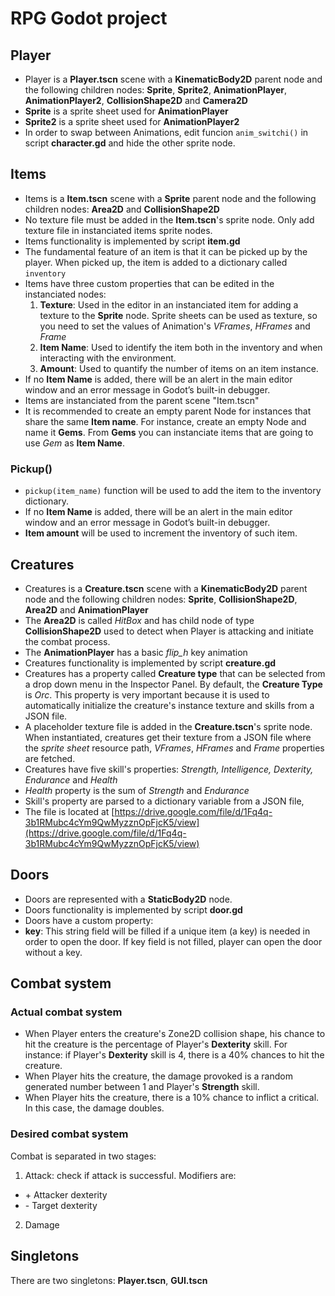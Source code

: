 # RPG Godot project 

## Player
- Player is a **Player.tscn** scene with a **KinematicBody2D** parent node and the following children nodes: **Sprite**, **Sprite2**, **AnimationPlayer**, **AnimationPlayer2**, **CollisionShape2D** and **Camera2D**
- **Sprite** is a sprite sheet used for **AnimationPlayer**
- **Sprite2** is a sprite sheet used for **AnimationPlayer2**
- In order to swap between Animations, edit funcion `anim_switchi()` in script **character.gd** and hide the other sprite node.


## Items

- Items is a **Item.tscn** scene with a **Sprite** parent node and the following children nodes: **Area2D** and **CollisionShape2D**
- No texture file must be added in the **Item.tscn**'s sprite node. Only add texture file in instanciated items sprite nodes. 
- Items functionality is implemented by script **item.gd** 
- The fundamental feature of an item is that it can be picked up by the player. When picked up, the item is added to a dictionary called `inventory`
- Items have three custom properties that can be edited in the instanciated nodes:
  1. **Texture**: Used in the editor in an instanciated item for adding a texture to the **Sprite** node. Sprite sheets can be used as texture, so you need to set the values of Animation's *VFrames*, *HFrames* and *Frame*
  2. **Item Name**: Used to identify the item both in the inventory and when interacting with the environment.
  3. **Amount**: Used to quantify the number of items on an item instance.
- If no **Item Name** is added, there will be an alert in the main editor window and an error message in Godot’s built-in debugger.
- Items are instanciated from the parent scene "Item.tscn"
- It is recommended to create an empty parent Node for instances that share the same **Item name**. For instance, create an empty Node and name it **Gems**. From **Gems** you can instanciate items that are going to use *Gem* as **Item Name**.

### Pickup()
- `pickup(item_name)` function will be used to add the item to the inventory dictionary.
- If no **Item Name** is added, there will be an alert in the main editor window and an error message in Godot’s built-in debugger.
- **Item amount** will be used to increment the inventory of such item.

## Creatures

- Creatures is a **Creature.tscn** scene with a **KinematicBody2D** parent node and the following children nodes: **Sprite**, **CollisionShape2D**, **Area2D** and **AnimationPlayer**
- The **Area2D** is called *HitBox* and has child node of type **CollisionShape2D** used to detect when Player is attacking and initiate the combat process.
- The **AnimationPlayer** has a basic *flip_h* key animation
- Creatures functionality is implemented by script **creature.gd**
- Creatures has a property called **Creature type** that can be selected from a drop down menu in the Inspector Panel. By default, the **Creature Type** is *Orc*. This property is very important because it is used to automatically initialize the creature's instance texture and skills from a JSON file.
- A placeholder texture file is added in the **Creature.tscn**'s sprite node. When instantiated, creatures get their texture from a JSON file where the *sprite sheet* resource path, *VFrames*, *HFrames* and *Frame* properties are fetched. 
- Creatures have five skill's properties: *Strength, Intelligence, Dexterity, Endurance* and *Health*
- *Health* property is the sum of *Strength* and *Endurance*
- Skill's property are parsed to a dictionary variable from a JSON file,
- The file is located at [https://drive.google.com/file/d/1Fq4q-3b1RMubc4cYm9QwMyzznOpFjcK5/view](https://drive.google.com/file/d/1Fq4q-3b1RMubc4cYm9QwMyzznOpFjcK5/view)

## Doors

- Doors are represented with a **StaticBody2D** node.
- Doors functionality is implemented by script **door.gd**
- Doors have a custom property:
- **key**: This string field will be filled if a unique item (a key) is needed in order to open the door. If key field is not filled, player can open the door without a key.


## Combat system

### Actual combat system
- When Player enters the creature's Zone2D collision shape, his chance to hit the creature is the percentage of Player's **Dexterity** skill. For instance: if Player's **Dexterity** skill is 4, there is a 40% chances to hit the creature.
- When Player hits the creature, the damage provoked is a random generated number between 1 and Player's **Strength** skill.
- When Player hits the creature, there is a 10% chance to inflict a critical. In this case, the damage doubles.

### Desired combat system
Combat is separated in two stages:
1. Attack: check if attack is successful. Modifiers are:
  - \+ Attacker dexterity
  - \- Target dexterity


2. Damage

## Singletons

There are two singletons: **Player.tscn**, **GUI.tscn**
